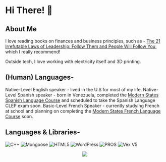 # Hi There! 👋

## About Me

  I love reading books on finances and business principles, such as - [The 21 Irrefutable Laws of Leadership: Follow Them and People Will Follow You](https://www.amazon.com/gp/product/1400236169/ref=ppx_yo_dt_b_search_asin_title?ie=UTF8&psc=1), which I really recommend! 

  Outside tech, I love working with electricity itself and 3D printing. 

## (Human) Languages- 

  Native-Level English speaker - lived in the U.S for most of my life.
  Native-Level Spanish speaker - born in Venezuela, completed the [Modern States Spanish Language Course](https://learn.modernstates.org/d2l/awards/assertions/8967/view) and scheduled to take the Spanish Language CLEP exam soon.
  Basic-Level French Speaker - currently studying French at school and planning on completing the [Modern States French Language Course](https://learn.modernstates.org/d2l/le/discovery/view/course/6720) soon.

## Languages & Libraries- 

   ![C++](https://img.shields.io/badge/c++-%2300599C.svg?style=for-the-badge&logo=c%2B%2B&logoColor=white)
   ![Mongoose](https://img.shields.io/badge/-Mongoose-F04D35?logo=mongoosedotws&logoColor=white&style=for-the-badge)
   ![HTML5](https://img.shields.io/badge/html5-%23E34F26.svg?style=for-the-badge&logo=html5&logoColor=white)
   ![WordPress](https://img.shields.io/badge/WordPress-%23117AC9.svg?style=for-the-badge&logo=WordPress&logoColor=white)
   ![PROS](https://img.shields.io/badge/-PROS-CCA352?logo=&style=for-the-badge)
   ![Vex V5](https://img.shields.io/badge/-Vexcode-EE3124?logo=&style=for-the-badge)



<div align="center">
  <picture>
    <source
      srcset="https://github-readme-stats.vercel.app/api?username=edwrdq&show_icons=true&theme=github_dark"
      media="(prefers-color-scheme: dark)"
    />
    <source
      srcset="https://github-readme-stats.vercel.app/api?username=edwrdq&show_icons=true&theme=graywhite"
      media="(prefers-color-scheme: light), (prefers-color-scheme: no-preference)"
    />
    <img src="https://github-readme-stats.vercel.app/api?username=anuraghazra&show_icons=true" />
  </picture>
</div>

